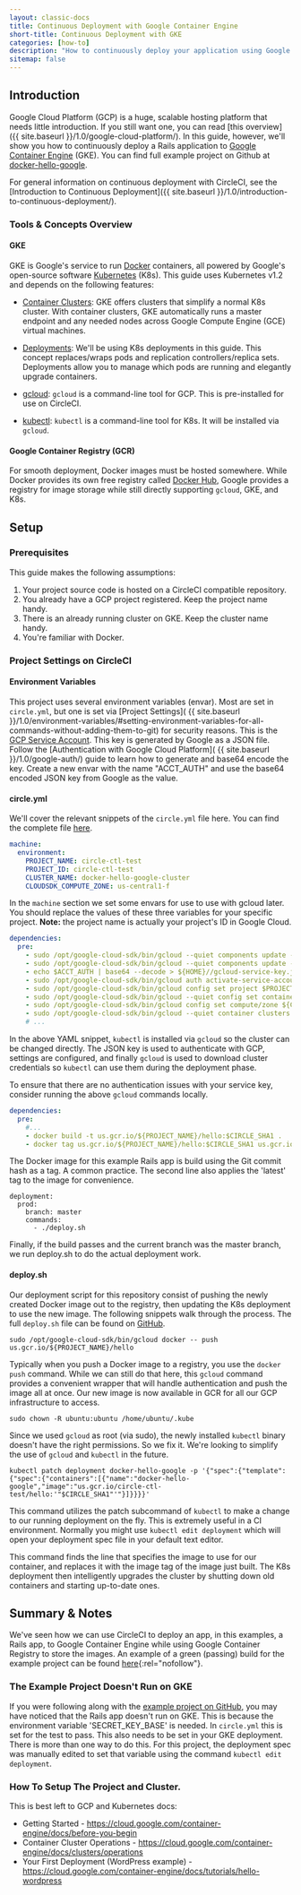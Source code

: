```yaml
---
layout: classic-docs
title: Continuous Deployment with Google Container Engine
short-title: Continuous Deployment with GKE
categories: [how-to]
description: "How to continuously deploy your application using Google Container Engine, Google Container Registry, and CircleCI."
sitemap: false
---
```


## Introduction
Google Cloud Platform (GCP) is a huge, scalable hosting platform that needs little introduction. If you still want one, you can read [this overview]({{ site.baseurl }}/1.0/google-cloud-platform/). In this guide, however, we'll show you how to continuously deploy a Rails application to [Google Container Engine](https://cloud.google.com/container-engine/) (GKE). You can find full example project on Github at [docker-hello-google](https://github.com/circleci/docker-hello-google).

For general information on continuous deployment with CircleCI, see the [Introduction to Continuous Deployment]({{ site.baseurl }}/1.0/introduction-to-continuous-deployment/).

### Tools & Concepts Overview

#### GKE
GKE is Google's service to run [Docker](https://www.docker.com/) containers, all powered by Google's open-source software [Kubernetes](http://kubernetes.io/) (K8s). This guide uses Kubernetes v1.2 and depends on the following features:

- [Container Clusters](https://cloud.google.com/container-engine/docs/clusters/): GKE offers clusters that simplify a normal K8s cluster. With container clusters, GKE automatically runs a master endpoint and any needed nodes across Google Compute Engine (GCE) virtual machines.

- [Deployments](http://kubernetes.io/docs/user-guide/deployments/): We'll be using K8s deployments in this guide. This concept replaces/wraps pods and replication controllers/replica sets. Deployments allow you to manage which pods are running and elegantly upgrade containers.

- [gcloud](https://cloud.google.com/sdk/gcloud/): `gcloud` is a command-line tool for GCP. This is pre-installed for use on CircleCI.

- [kubectl](http://kubernetes.io/docs/user-guide/kubectl-overview/): `kubectl` is a command-line tool for K8s. It will be installed via `gcloud`.

#### Google Container Registry (GCR)
For smooth deployment, Docker images must be hosted somewhere. While Docker provides its own free registry called [Docker Hub](https://hub.docker.com/), Google provides a registry for image storage while still directly supporting `gcloud`, GKE, and K8s.

## Setup

### Prerequisites
This guide makes the following assumptions:

1. Your project source code is hosted on a CircleCI compatible repository.
2. You already have a GCP project registered. Keep the project name handy.
3. There is an already running cluster on GKE. Keep the cluster name handy.
4. You're familiar with Docker.

### Project Settings on CircleCI

#### Environment Variables
This project uses several environment variables (envar). Most are set in `circle.yml`, but one is set via [Project Settings]( {{ site.baseurl }}/1.0/environment-variables/#setting-environment-variables-for-all-commands-without-adding-them-to-git) for security reasons. This is the
[GCP Service Account](https://cloud.google.com/storage/docs/authentication#service_accounts). This key is generated by Google as a JSON file. Follow the [Authentication with Google Cloud Platform]( {{ site.baseurl }}/1.0/google-auth/) guide to learn how to generate and base64 encode the key. Create a new envar with the name "ACCT_AUTH" and use the base64 encoded JSON key from Google as the value.

#### circle.yml
We'll cover the relevant snippets of the `circle.yml` file here. You can find the complete file [here](https://github.com/circleci/docker-hello-google/blob/master/circle.yml).

```yaml
machine:
  environment:
    PROJECT_NAME: circle-ctl-test
    PROJECT_ID: circle-ctl-test
    CLUSTER_NAME: docker-hello-google-cluster
    CLOUDSDK_COMPUTE_ZONE: us-central1-f
```

In the `machine` section we set some envars for use to use with gcloud later. You should replace the values of these three variables for your specific project. **Note:** the project name is actually your project's ID in Google Cloud.

```yaml
dependencies:
  pre:
    - sudo /opt/google-cloud-sdk/bin/gcloud --quiet components update --version 120.0.0
    - sudo /opt/google-cloud-sdk/bin/gcloud --quiet components update --version 120.0.0 kubectl
    - echo $ACCT_AUTH | base64 --decode > ${HOME}//gcloud-service-key.json
    - sudo /opt/google-cloud-sdk/bin/gcloud auth activate-service-account --key-file ${HOME}/gcloud-service-key.json
    - sudo /opt/google-cloud-sdk/bin/gcloud config set project $PROJECT_ID
    - sudo /opt/google-cloud-sdk/bin/gcloud --quiet config set container/cluster $CLUSTER_NAME
    - sudo /opt/google-cloud-sdk/bin/gcloud config set compute/zone ${CLOUDSDK_COMPUTE_ZONE}
    - sudo /opt/google-cloud-sdk/bin/gcloud --quiet container clusters get-credentials $CLUSTER_NAME
    # ...
```

In the above YAML snippet, `kubectl` is installed via `gcloud` so the cluster can be changed directly. The JSON key is used to authenticate with GCP, settings are configured, and finally `gcloud` is used to download cluster credentials so `kubectl` can use them during the deployment phase.

To ensure that there are no authentication issues with your service key, consider running the above `gcloud` commands locally.

```yaml
dependencies:
  pre:
    #...
    - docker build -t us.gcr.io/${PROJECT_NAME}/hello:$CIRCLE_SHA1 .
    - docker tag us.gcr.io/${PROJECT_NAME}/hello:$CIRCLE_SHA1 us.gcr.io/${PROJECT_NAME}/hello:latest
```

The Docker image for this example Rails app is build using the Git commit hash
as a tag. A common practice. The second line also applies the 'latest' tag to
the image for convenience.

```
deployment:
  prod:
    branch: master
    commands:
      - ./deploy.sh
```

Finally, if the build passes and the current branch was the master branch, we
run deploy.sh to do the actual deployment work.

#### deploy.sh
Our deployment script for this repository consist of pushing the newly created
Docker image out to the registry, then updating the K8s deployment to use the
new image. The following snippets walk through the process. The full
`deploy.sh` file can be found on
[GitHub](https://github.com/circleci/docker-hello-google/blob/master/deploy.sh).

```
sudo /opt/google-cloud-sdk/bin/gcloud docker -- push us.gcr.io/${PROJECT_NAME}/hello
```

Typically when you push a Docker image to a registry, you use the `docker push`
command. While we can still do that here, this `gcloud` command provides a
convenient wrapper that will handle authentication and push the image all at
once. Our new image is now available in GCR for all our GCP infrastructure to
access.

```
sudo chown -R ubuntu:ubuntu /home/ubuntu/.kube
```

Since we used `gcloud` as root (via sudo), the newly installed `kubectl` binary
doesn't have the right permissions. So we fix it. We're looking to simplify
the use of `gcloud` and `kubectl` in the future.

```
kubectl patch deployment docker-hello-google -p '{"spec":{"template":{"spec":{"containers":[{"name":"docker-hello-google","image":"us.gcr.io/circle-ctl-test/hello:'"$CIRCLE_SHA1"'"}]}}}}'

```

This command utilizes the patch subcommand of `kubectl` to make a change to our
running deployment on the fly. This is extremely useful in a CI environment.
Normally you might use `kubectl edit deployment` which will open your
deployment spec file in your default text editor.

This command finds the line that specifies the image to use for our container,
and replaces it with the image tag of the image just built. The K8s deployment
then intelligently upgrades the cluster by shutting down old containers and
starting up-to-date ones.

## Summary & Notes
We've seen how we can use CircleCI to deploy an app, in this examples, a Rails
app, to Google Container Engine while using Google Container Registry to store
the images. An example of a green (passing) build for the example project can
be found [here](https://circleci.com/gh/circleci/docker-hello-google/43){:rel="nofollow"}.

### The Example Project Doesn't Run on GKE
If you were following along with the
[example project on GitHub](https://github.com/circleci/docker-hello-google),
you may have noticed that the Rails app doesn't run on GKE. This is because the
environment variable 'SECRET_KEY_BASE' is needed. In `circle.yml` this is set
for the test to pass. This also needs to be set in your GKE deployment. There
is more than one way to do this. For this project, the deployment spec was
manually edited to set that variable using the command
`kubectl edit deployment`.

### How To Setup The Project and Cluster.
This is best left to GCP and Kubernetes docs:

* Getting Started - <https://cloud.google.com/container-engine/docs/before-you-begin>
* Container Cluster Operations - <https://cloud.google.com/container-engine/docs/clusters/operations>
* Your First Deployment (WordPress example) - <https://cloud.google.com/container-engine/docs/tutorials/hello-wordpress>
